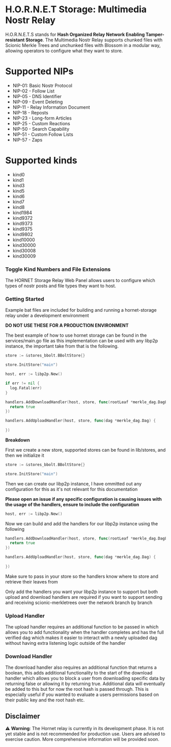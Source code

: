 # H.O.R.N.E.T Storage: Multimedia Nostr Relay
H.O.R.N.E.T.S stands for **Hash Organized Relay Network Enabling Tamper-resistant Storage**. The Multimedia Nostr Relay supports chunked files with Scionic Merkle Trees and unchunked files with Blossom in a modular way, allowing operators to configure what they want to store.


# Supported NIPs
-	NIP-01: Basic Nostr Protocol
-	NIP-02 - Follow List
-	NIP-05 - DNS Identifier
-	NIP-09 - Event Deleting
-	NIP-11 - Relay Information Document
-	NIP-18 - Reposts
-	NIP-23 - Long-form Articles
-	NIP-25 - Custom Reactions
-	NIP-50 - Search Capability
-	NIP-51 - Custom Follow Lists
-	NIP-57 - Zaps

# Supported kinds
- kind0
- kind1
- kind3
- kind5
- kind6
- kind7
- kind8
- kind1984
- kind9372
- kind9373
- kind9375
- kind9802
- kind10000
- kind30000
- kind30008
- kind30009

### Toggle Kind Numbers and File Extensions
The HORNET Storage Relay Web Panel allows users to configure which types of nostr posts and file types they want to host.

### Getting Started
Example bat files are included for building and running a hornet-storage relay under a development environment

**DO NOT USE THESE FOR A PRODUCTION ENVIRONMENT**

The best example of how to use hornet storage can be found in the services/main.go file as this implementation can be used with any libp2p instance, the important take from that is the following.

```go
store := &stores_bbolt.BBoltStore{}

store.InitStore("main")

host, err := libp2p.New()

if err != nil {
  log.Fatal(err)
}

handlers.AddDownloadHandler(host, store, func(rootLeaf *merkle_dag.DagLeaf) bool {
  return true
})

handlers.AddUploadHandler(host, store, func(dag *merkle_dag.Dag) {
  
})
```

**Breakdown**

First we create a new store, supported stores can be found in lib/stores, and then we initialize it

```go
store := &stores_bbolt.BBoltStore{}

store.InitStore("main")
```

Then we can create our libp2p instance, I have ommitted out any configuration for this as it's not relevant for this documentation

**Please open an issue if any specific configuration is causing issues with the usage of the handlers, ensure to include the configuration**

```go
host, err := libp2p.New()
```

Now we can build and add the handlers for our libp2p instance using the following

```go
handlers.AddDownloadHandler(host, store, func(rootLeaf *merkle_dag.DagLeaf) bool {
  return true
})

handlers.AddUploadHandler(host, store, func(dag *merkle_dag.Dag) {
  
})
```
Make sure to pass in your store so the handlers know where to store and retrieve their leaves from

Only add the handlers you want your libp2p instance to support but both upload and download handlers are required if you want to support sending and receiving scionic-merkletrees over the network branch by branch

### Upload Handler
The upload handler requires an additional function to be passed in which allows you to add functionality when the handler completes and has the full verified dag which makes it easier to interact with a newly uploaded dag without having extra listening logic outside of the handler

### Download Handler
The download handler also requires an additional function that returns a boolean, this adds additional functionality to the start of the download handler which allows you to block a user from downloading specific data by returning false or allowing it by returning true. Additional data will eventually be added to this but for now the root hash is passed through. This is especially useful if you wanted to evaluate a users permissions based on their public key and the root hash etc.

## Disclaimer
⚠️ **Warning**: The Hornet relay is currently in its development phase. It is not yet stable and is not recommended for production use. Users are advised to exercise caution. More comprehensive information will be provided soon.
